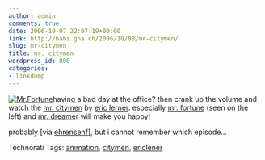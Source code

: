 ```yaml
---
author: admin
comments: true
date: 2006-10-07 22:07:19+00:00
link: http://habi.gna.ch/2006/10/08/mr-citymen/
slug: mr-citymen
title: mr. citymen
wordpress_id: 800
categories:
- linkdump
---
```


[![Mr.Fortune](http://habi.gna.ch/wp-content/uploads/2006/10/images/mr.fortune-tm.jpg)](http://habi.gna.ch/wp-content/uploads/2006/10/images/mr.fortune.jpg)having a bad day at the office? then crank up the volume and watch the [mr. citymen](http://www.ericlerner.com/mrfinal/mrfinalhome.html) by [eric lerner](http://www.ericlerner.com/). especially [mr. fortune](http://www.ericlerner.com/mrfinal/fortune.html) (seen on the left) and [mr. dreame](http://www.ericlerner.com/mrfinal/dreamer.html)r will make you happy!

probably [via [ehrensenf](http://ehrensenf.de/)], but i cannot remember which episode...


Technorati Tags: [animation](http://www.technorati.com/tag/animation), [citymen](http://www.technorati.com/tag/citymen), [ericlener](http://www.technorati.com/tag/ericlener)

